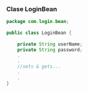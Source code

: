 ### Clase LoginBean
```java
package com.login.bean;
 
public class LoginBean {
 
    private String userName;
    private String password;
    .
    .
    //sets & gets...
    .
    .
}
```
